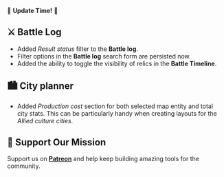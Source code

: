 📢 **Update Time!** 🚀

## ⚔️ Battle Log
- Added *Result status* filter to the **Battle log**.
- Filter options in the **Battle log** search form are persisted now.
- Added the ability to toggle the visibility of relics in the **Battle Timeline**.

## 🏙️ City planner
- Added *Production cost* section for both selected map entity and total city stats. This can be particularly handy when creating layouts for the *Allied culture cities*.

## 💝 Support Our Mission
Support us on **[Patreon](https://patreon.com/forgeofgames)** and help keep building amazing tools for the community.


